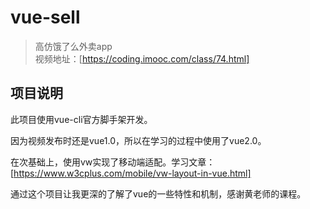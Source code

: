 # vue-sell

> 高仿饿了么外卖app  
> 视频地址：[https://coding.imooc.com/class/74.html]  

## 项目说明
此项目使用vue-cli官方脚手架开发。  

因为视频发布时还是vue1.0，所以在学习的过程中使用了vue2.0。  

在次基础上，使用vw实现了移动端适配。学习文章：[https://www.w3cplus.com/mobile/vw-layout-in-vue.html]  

通过这个项目让我更深的了解了vue的一些特性和机制，感谢黄老师的课程。
